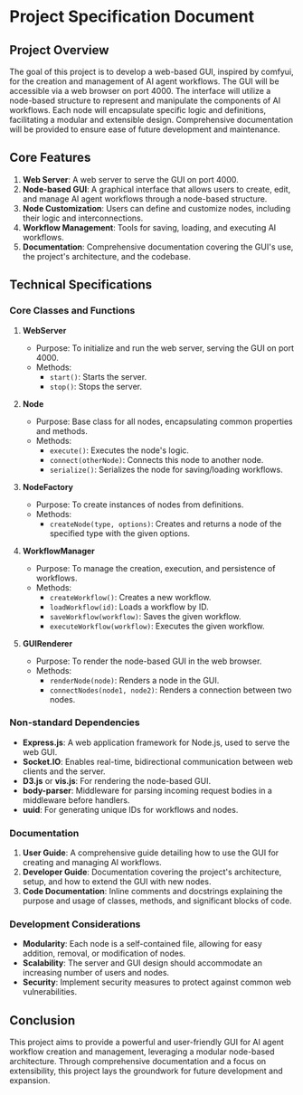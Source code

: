 # Project Specification Document

## Project Overview

The goal of this project is to develop a web-based GUI, inspired by comfyui, for the creation and management of AI agent workflows. The GUI will be accessible via a web browser on port 4000. The interface will utilize a node-based structure to represent and manipulate the components of AI workflows. Each node will encapsulate specific logic and definitions, facilitating a modular and extensible design. Comprehensive documentation will be provided to ensure ease of future development and maintenance.

## Core Features

1. **Web Server**: A web server to serve the GUI on port 4000.
2. **Node-based GUI**: A graphical interface that allows users to create, edit, and manage AI agent workflows through a node-based structure.
3. **Node Customization**: Users can define and customize nodes, including their logic and interconnections.
4. **Workflow Management**: Tools for saving, loading, and executing AI workflows.
5. **Documentation**: Comprehensive documentation covering the GUI's use, the project's architecture, and the codebase.

## Technical Specifications

### Core Classes and Functions

1. **WebServer**
   - Purpose: To initialize and run the web server, serving the GUI on port 4000.
   - Methods:
     - `start()`: Starts the server.
     - `stop()`: Stops the server.

2. **Node**
   - Purpose: Base class for all nodes, encapsulating common properties and methods.
   - Methods:
     - `execute()`: Executes the node's logic.
     - `connect(otherNode)`: Connects this node to another node.
     - `serialize()`: Serializes the node for saving/loading workflows.

3. **NodeFactory**
   - Purpose: To create instances of nodes from definitions.
   - Methods:
     - `createNode(type, options)`: Creates and returns a node of the specified type with the given options.

4. **WorkflowManager**
   - Purpose: To manage the creation, execution, and persistence of workflows.
   - Methods:
     - `createWorkflow()`: Creates a new workflow.
     - `loadWorkflow(id)`: Loads a workflow by ID.
     - `saveWorkflow(workflow)`: Saves the given workflow.
     - `executeWorkflow(workflow)`: Executes the given workflow.

5. **GUIRenderer**
   - Purpose: To render the node-based GUI in the web browser.
   - Methods:
     - `renderNode(node)`: Renders a node in the GUI.
     - `connectNodes(node1, node2)`: Renders a connection between two nodes.

### Non-standard Dependencies

- **Express.js**: A web application framework for Node.js, used to serve the web GUI.
- **Socket.IO**: Enables real-time, bidirectional communication between web clients and the server.
- **D3.js** or **vis.js**: For rendering the node-based GUI.
- **body-parser**: Middleware for parsing incoming request bodies in a middleware before handlers.
- **uuid**: For generating unique IDs for workflows and nodes.

### Documentation

1. **User Guide**: A comprehensive guide detailing how to use the GUI for creating and managing AI workflows.
2. **Developer Guide**: Documentation covering the project's architecture, setup, and how to extend the GUI with new nodes.
3. **Code Documentation**: Inline comments and docstrings explaining the purpose and usage of classes, methods, and significant blocks of code.

### Development Considerations

- **Modularity**: Each node is a self-contained file, allowing for easy addition, removal, or modification of nodes.
- **Scalability**: The server and GUI design should accommodate an increasing number of users and nodes.
- **Security**: Implement security measures to protect against common web vulnerabilities.

## Conclusion

This project aims to provide a powerful and user-friendly GUI for AI agent workflow creation and management, leveraging a modular node-based architecture. Through comprehensive documentation and a focus on extensibility, this project lays the groundwork for future development and expansion.
